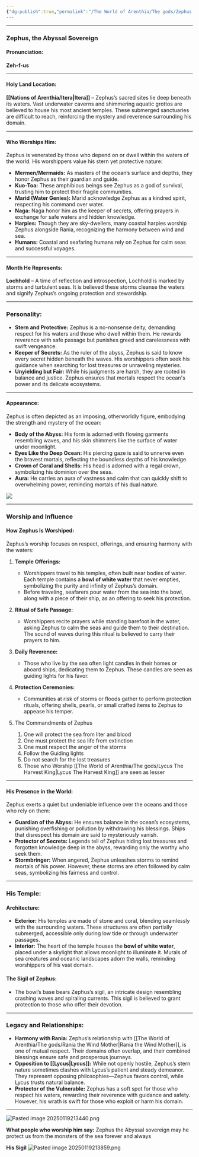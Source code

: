 ```yaml
---
{"dg-publish":true,"permalink":"/The World of Arenthia/The gods/Zephus The Abyssal Sovereign/","tags":["Diety","Water"]}
---
```



---

### **Zephus, the Abyssal Sovereign**

#### **Pronunciation:**

**Zeh-f-us**

---

#### **Holy Land Location:**

**[[Nations of Arenthia/Itera\|Itera]]** – Zephus’s sacred sites lie deep beneath its waters. Vast underwater caverns and shimmering aquatic grottos are believed to house his most ancient temples. These submerged sanctuaries are difficult to reach, reinforcing the mystery and reverence surrounding his domain.

---

#### **Who Worships Him:**

Zephus is venerated by those who depend on or dwell within the waters of the world. His worshippers value his stern yet protective nature:

- **Mermen/Mermaids:** As masters of the ocean’s surface and depths, they honor Zephus as their guardian and guide.
- **Kuo-Toa:** These amphibious beings see Zephus as a god of survival, trusting him to protect their fragile communities.
- **Marid (Water Genies):** Marid acknowledge Zephus as a kindred spirit, respecting his command over water.
- **Naga:** Naga honor him as the keeper of secrets, offering prayers in exchange for safe waters and hidden knowledge.
- **Harpies:** Though they are sky-dwellers, many coastal harpies worship Zephus alongside Rania, recognizing the harmony between wind and sea.
- **Humans:** Coastal and seafaring humans rely on Zephus for calm seas and successful voyages.

---

#### **Month He Represents:**

**Lochhold** – A time of reflection and introspection, Lochhold is marked by storms and turbulent seas. It is believed these storms cleanse the waters and signify Zephus’s ongoing protection and stewardship.

---

### **Personality:**

- **Stern and Protective:** Zephus is a no-nonsense deity, demanding respect for his waters and those who dwell within them. He rewards reverence with safe passage but punishes greed and carelessness with swift vengeance.
- **Keeper of Secrets:** As the ruler of the abyss, Zephus is said to know every secret hidden beneath the waves. His worshippers often seek his guidance when searching for lost treasures or unraveling mysteries.
- **Unyielding but Fair:** While his judgments are harsh, they are rooted in balance and justice. Zephus ensures that mortals respect the ocean's power and its delicate ecosystems.

---

#### **Appearance:**

Zephus is often depicted as an imposing, otherworldly figure, embodying the strength and mystery of the ocean:

- **Body of the Abyss:** His form is adorned with flowing garments resembling waves, and his skin shimmers like the surface of water under moonlight.
- **Eyes Like the Deep Ocean:** His piercing gaze is said to unnerve even the bravest mortals, reflecting the boundless depths of his knowledge.
- **Crown of Coral and Shells:** His head is adorned with a regal crown, symbolizing his dominion over the seas.
- **Aura:** He carries an aura of vastness and calm that can quickly shift to overwhelming power, reminding mortals of his dual nature.

![](https://i.pinimg.com/736x/79/17/b1/7917b15af9aa2ba563b7a5b3ee92c28e.jpg)

---

### **Worship and Influence**

#### **How Zephus Is Worshiped:**

Zephus’s worship focuses on respect, offerings, and ensuring harmony with the waters:

1. **Temple Offerings:**
    
    - Worshippers travel to his temples, often built near bodies of water. Each temple contains a **bowl of white water** that never empties, symbolizing the purity and infinity of Zephus’s domain.
    - Before traveling, seafarers pour water from the sea into the bowl, along with a piece of their ship, as an offering to seek his protection.
2. **Ritual of Safe Passage:**
    
    - Worshippers recite prayers while standing barefoot in the water, asking Zephus to calm the seas and guide them to their destination. The sound of waves during this ritual is believed to carry their prayers to him.
3. **Daily Reverence:**
    
    - Those who live by the sea often light candles in their homes or aboard ships, dedicating them to Zephus. These candles are seen as guiding lights for his favor.
4. **Protection Ceremonies:**
    
    - Communities at risk of storms or floods gather to perform protection rituals, offering shells, pearls, or small crafted items to Zephus to appease his temper.
5. The Commandments of Zephus
	1. One will protect the sea from liter and blood
	2. One must protect the sea life from extinction
	3. One must respect the anger of the storms
	4.  Follow the Guiding lights
	5. Do not search for the lost treasures
	6. Those who Worship [[The World of Arenthia/The gods/Lycus The Harvest King\|Lycus The Harvest King]] are seen as lesser

---

#### **His Presence in the World:**

Zephus exerts a quiet but undeniable influence over the oceans and those who rely on them:

- **Guardian of the Abyss:** He ensures balance in the ocean’s ecosystems, punishing overfishing or pollution by withdrawing his blessings. Ships that disrespect his domain are said to mysteriously vanish.
- **Protector of Secrets:** Legends tell of Zephus hiding lost treasures and forgotten knowledge deep in the abyss, rewarding only the worthy who seek them.
- **Stormbringer:** When angered, Zephus unleashes storms to remind mortals of his power. However, these storms are often followed by calm seas, symbolizing his fairness and control.

---

### **His Temple:**

#### **Architecture:**

- **Exterior:** His temples are made of stone and coral, blending seamlessly with the surrounding waters. These structures are often partially submerged, accessible only during low tide or through underwater passages.
- **Interior:** The heart of the temple houses the **bowl of white water**, placed under a skylight that allows moonlight to illuminate it. Murals of sea creatures and oceanic landscapes adorn the walls, reminding worshippers of his vast domain.

#### **The Sigil of Zephus:**

- The bowl’s base bears Zephus’s sigil, an intricate design resembling crashing waves and spiraling currents. This sigil is believed to grant protection to those who offer their devotion.

---

### **Legacy and Relationships:**

- **Harmony with Rania:** Zephus’s relationship with [[The World of Arenthia/The gods/Rania the Wind Mother\|Rania the Wind Mother]], is one of mutual respect. Their domains often overlap, and their combined blessings ensure safe and prosperous journeys.
- **Opposition to [[Lycus\|Lycus]]:** While not openly hostile, Zephus’s stern nature sometimes clashes with Lycus’s patient and steady demeanor. They represent opposing philosophies—Zephus favors control, while Lycus trusts natural balance.
- **Protector of the Vulnerable:** Zephus has a soft spot for those who respect his waters, rewarding their reverence with guidance and safety. However, his wrath is swift for those who exploit or harm his domain.

---
![Pasted image 20250119213440.png](/img/user/Pasted%20image%2020250119213440.png)

**What people who worship him say:** Zephus the Abyssal sovereign may he protect us from the monsters of the sea forever and always

**His Sigil**
![Pasted image 20250119213859.png](/img/user/Pasted%20image%2020250119213859.png)